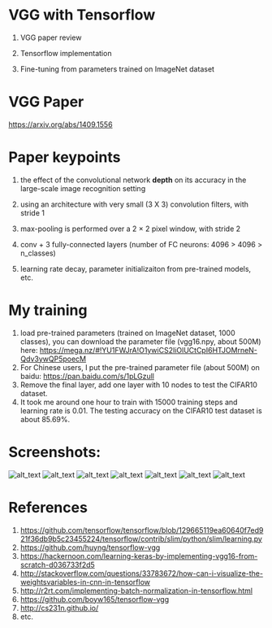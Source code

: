 # VGG with Tensorflow
1. VGG paper review

2. Tensorflow implementation

3. Fine-tuning from parameters trained on ImageNet dataset
# VGG Paper
https://arxiv.org/abs/1409.1556

# Paper keypoints
1. the effect of the convolutional network **depth** on its accuracy in the large-scale image recognition setting
  
2. using an architecture with very small (3 X 3) convolution filters, with stride 1
  
3. max-pooling is performed over a 2 × 2 pixel window, with stride 2
  
4. conv + 3 fully-connected layers (number of FC neurons: 4096 > 4096 > n_classes)
  
5. learning rate decay, parameter initializaiton from pre-trained models, etc.
# My training
1. load pre-trained parameters (trained on ImageNet dataset, 1000 classes), you can download the parameter file (vgg16.npy, about 500M) here:
https://mega.nz/#!YU1FWJrA!O1ywiCS2IiOlUCtCpI6HTJOMrneN-Qdv3ywQP5poecM
2. For Chinese users, I put the pre-trained parameter file (about 500M) on baidu: https://pan.baidu.com/s/1pLGzull
2. Remove the final layer, add one layer with 10 nodes to test the CIFAR10 dataset.
3. It took me around one hour to train with 15000 training steps and learning rate is 0.01. The testing accuracy on the CIFAR10 test dataset is about 85.69%.
# Screenshots:
![alt_text](https://github.com/kevin28520/My-TensorFlow-tutorials/blob/master/04%20VGG%20Tensorflow/images/000.JPG?raw=true)
![alt_text](https://github.com/kevin28520/My-TensorFlow-tutorials/blob/master/04%20VGG%20Tensorflow/images/001.JPG?raw=true)
![alt_text](https://github.com/kevin28520/My-TensorFlow-tutorials/blob/master/04%20VGG%20Tensorflow/images/002.JPG?raw=true)
![alt_text](https://github.com/kevin28520/My-TensorFlow-tutorials/blob/master/04%20VGG%20Tensorflow/images/007.png?raw=true)
![alt_text](https://github.com/kevin28520/My-TensorFlow-tutorials/blob/master/04%20VGG%20Tensorflow/images/008.JPG?raw=true)
![alt_text](https://github.com/kevin28520/My-TensorFlow-tutorials/blob/master/04%20VGG%20Tensorflow/images/009.JPG?raw=true)
![alt_text](https://github.com/kevin28520/My-TensorFlow-tutorials/blob/master/04%20VGG%20Tensorflow/images/010.JPG?raw=true)
# References
1. https://github.com/tensorflow/tensorflow/blob/129665119ea60640f7ed921f36db9b5c23455224/tensorflow/contrib/slim/python/slim/learning.py
2. https://github.com/huyng/tensorflow-vgg
3. https://hackernoon.com/learning-keras-by-implementing-vgg16-from-scratch-d036733f2d5
4. http://stackoverflow.com/questions/33783672/how-can-i-visualize-the-weightsvariables-in-cnn-in-tensorflow
5. http://r2rt.com/implementing-batch-normalization-in-tensorflow.html
6. https://github.com/boyw165/tensorflow-vgg
7. http://cs231n.github.io/
8. etc.
